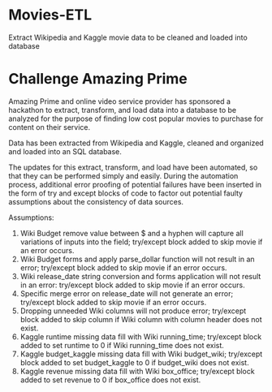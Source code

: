 # Movies-ETL
Extract Wikipedia and Kaggle movie data to be cleaned and loaded into database

# Challenge Amazing Prime

Amazing Prime and online video service provider has sponsored a hackathon to extract, transform, and load data into a database to be analyzed for the purpose of finding low cost popular movies to purchase for content on their service. 

Data has been extracted from Wikipedia and Kaggle, cleaned and organized and loaded into an SQL database.

The updates for this extract, transform, and load have been automated, so that they can be performed simply and easily.  During the automation process, additional error proofing of potential failures have been inserted in the form of try and except blocks of code to factor out potential faulty assumptions about the consistency of data sources. 

Assumptions:  

1.	Wiki Budget remove value between $ and a hyphen will capture all variations of inputs into the field; try/except block added to skip movie if an error occurs.
2.	Wiki Budget forms and apply parse_dollar function will not result in an error; try/except block added to skip movie if an error occurs.
3.	Wiki release_date string conversion and forms application will not result in an error: try/except block added to skip movie if an error occurs.
4.	Specific merge error on release_date will not generate an error; try/except block added to skip movie if an error occurs.
5.	Dropping unneeded Wiki columns will not produce error; try/except block added to skip column if Wiki column with column header does not exist.
6.	Kaggle runtime missing data fill with Wiki running_time; try/except block added to set runtime to 0 if Wiki running_time does not exist.
7.	Kaggle budget_kaggle missing data fill with Wiki budget_wiki; try/except block added to set budget_kaggle to 0 if budget_wiki does not exist.
8.	Kaggle revenue missing data fill with Wiki box_office; try/except block added to set revenue to 0 if box_office does not exist.
